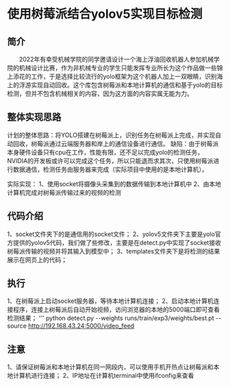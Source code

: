 # 使用树莓派结合yolov5实现目标检测

## 简介
&emsp;&emsp;2022年有幸受机械学院的同学邀请设计一个海上浮油回收机器人参加机械学院的机械设计比赛，作为非机械专业的学生只能发挥专业所长为这个作品做一些锦上添花的工作，于是选择比较流行的yolo框架为这个机器人加上一双眼睛，识别海上的浮游实现自动回收。这个库包含树莓派和本地计算机的通信和基于yolo的目标检测，但并不包含机械相关的内容，因为这方面的内容实属无能为力。

## 整体实现思路

计划的整体思路：将YOLO搭建在树莓派上，识别任务在树莓派上完成，并实现自动回收，树莓派通过云端服务器和岸上的通信设备进行通信。
缺陷：由于树莓派本身硬件设备只有cpu在工作，性能有限，还不足以完成yolo的检测任务，NVIDIA的开发板或许可以完成这个任务，所以只能退而求其次，只使用树莓派进行数据通信，检测任务由服务器来完成（实际项目中使用的是本地计算机）。

实际实现：
1、使用socket将摄像头采集到的数据传输到本地计算机中
2、由本地计算机完成对树莓派传输过来的视频的检测

## 代码介绍
1、socket文件夹下的是通信用的socket文件；
2、yolov5文件夹下主要是yolo官方提供的yolov5代码，我们做了些修改，主要是在detect.py中实现了socket接收树莓派传输的视频并将其输入到模型中；
3、templates文件夹下是将检测的结果展示在网页上的代码；

## 执行
1、在树莓派上启动socket服务器，等待本地计算机连接；
2、启动本地计算机连接程序，连接上树莓派后自动开始视频，访问浏览器的本地的5000端口即可查看检测结果；
'''
python detect.py --weights runs/train/exp3/weights/best.pt --source http://192.168.43.24:5000/video_feed

## 注意
1、请保证树莓派和本地计算机在同一网段内，可以使用手机开热点让树莓派和本地计算机进行连接；
2、IP地址在计算机terminal中使用ifconfig来查看



